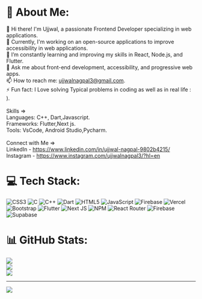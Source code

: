 # 💫 About Me:
👋 Hi there! I'm Ujjwal, a passionate Frontend Developer specializing in web applications.<br>🔭 Currently, I'm working on an open-source applications to improve accessibility in web applications.<br>🌱 I’m constantly learning and improving my skills in React, Node.js, and Flutter.<br>💬 Ask me about front-end development, accessibility, and progressive web apps.<br>📫 How to reach me: ujjwalnagpal3@gmail.com.<br>⚡ Fun fact: I Love solving Typical problems in coding as well as in real life : ).<br><br>Skills =><br>Languages: C++, Dart,Javascript.<br>Frameworks: Flutter,Next js.<br>Tools: VsCode, Android Studio,Pycharm.<br><br>Connect with Me =><br>LinkedIn - https://www.linkedin.com/in/ujjwal-nagpal-9802b4215/<br>Instagram - https://www.instagram.com/ujjwalnagpal3/?hl=en<br>


# 💻 Tech Stack:
![CSS3](https://img.shields.io/badge/css3-%231572B6.svg?style=for-the-badge&logo=css3&logoColor=white) ![C](https://img.shields.io/badge/c-%2300599C.svg?style=for-the-badge&logo=c&logoColor=white) ![C++](https://img.shields.io/badge/c++-%2300599C.svg?style=for-the-badge&logo=c%2B%2B&logoColor=white) ![Dart](https://img.shields.io/badge/dart-%230175C2.svg?style=for-the-badge&logo=dart&logoColor=white) ![HTML5](https://img.shields.io/badge/html5-%23E34F26.svg?style=for-the-badge&logo=html5&logoColor=white) ![JavaScript](https://img.shields.io/badge/javascript-%23323330.svg?style=for-the-badge&logo=javascript&logoColor=%23F7DF1E) ![Firebase](https://img.shields.io/badge/firebase-%23039BE5.svg?style=for-the-badge&logo=firebase) ![Vercel](https://img.shields.io/badge/vercel-%23000000.svg?style=for-the-badge&logo=vercel&logoColor=white) ![Bootstrap](https://img.shields.io/badge/bootstrap-%238511FA.svg?style=for-the-badge&logo=bootstrap&logoColor=white) ![Flutter](https://img.shields.io/badge/Flutter-%2302569B.svg?style=for-the-badge&logo=Flutter&logoColor=white) ![Next JS](https://img.shields.io/badge/Next-black?style=for-the-badge&logo=next.js&logoColor=white) ![NPM](https://img.shields.io/badge/NPM-%23CB3837.svg?style=for-the-badge&logo=npm&logoColor=white) ![React Router](https://img.shields.io/badge/React_Router-CA4245?style=for-the-badge&logo=react-router&logoColor=white) ![Firebase](https://img.shields.io/badge/firebase-a08021?style=for-the-badge&logo=firebase&logoColor=ffcd34) ![Supabase](https://img.shields.io/badge/Supabase-3ECF8E?style=for-the-badge&logo=supabase&logoColor=white)
# 📊 GitHub Stats:
![](https://github-readme-stats.vercel.app/api?username=UjjwalCodes-afk&theme=dracula&hide_border=false&include_all_commits=true&count_private=false)<br/>
![](https://github-readme-streak-stats.herokuapp.com/?user=UjjwalCodes-afk&theme=dracula&hide_border=false)<br/>
![](https://github-readme-stats.vercel.app/api/top-langs/?username=UjjwalCodes-afk&theme=dracula&hide_border=false&include_all_commits=true&count_private=false&layout=compact)

---
[![](https://visitcount.itsvg.in/api?id=UjjwalCodes-afk&icon=0&color=0)](https://visitcount.itsvg.in)

<!-- Proudly created with GPRM ( https://gprm.itsvg.in ) -->
